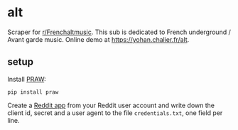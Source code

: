 # alt

Scraper for [r/Frenchaltmusic](https://reddit.com/r/Frenchaltmusic). This sub is dedicated to French underground / Avant garde music. Online demo at https://yohan.chalier.fr/alt.

## setup

Install [PRAW](https://praw.readthedocs.io/en/latest/):

    pip install praw

Create a [Reddit app](https://github.com/reddit-archive/reddit/wiki/OAuth2-Quick-Start-Example#first-steps) from your Reddit user account and write down the client id, secret and a user agent to the file `credentials.txt`, one field per line.
